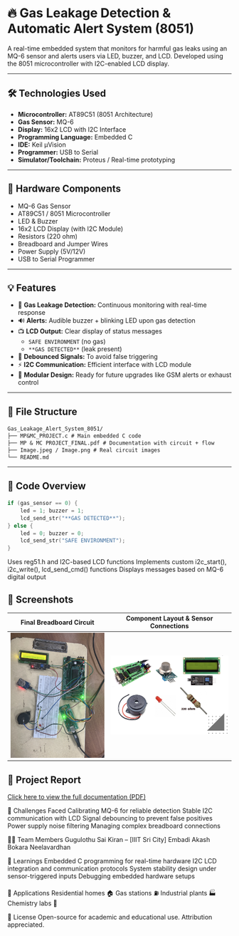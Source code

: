 # 🔥 Gas Leakage Detection & Automatic Alert System (8051)

A real-time embedded system that monitors for harmful gas leaks using an MQ-6 sensor and alerts users via LED, buzzer, and LCD. Developed using the 8051 microcontroller with I2C-enabled LCD display.

---

## 🛠 Technologies Used

- **Microcontroller:** AT89C51 (8051 Architecture)
- **Gas Sensor:** MQ-6
- **Display:** 16x2 LCD with I2C Interface
- **Programming Language:** Embedded C
- **IDE:** Keil µVision
- **Programmer:** USB to Serial
- **Simulator/Toolchain:** Proteus / Real-time prototyping

---

## 🔧 Hardware Components

- MQ-6 Gas Sensor  
- AT89C51 / 8051 Microcontroller  
- LED & Buzzer  
- 16x2 LCD Display (with I2C Module)  
- Resistors (220 ohm)  
- Breadboard and Jumper Wires  
- Power Supply (5V/12V)  
- USB to Serial Programmer

---

## 💡 Features

- 🚨 **Gas Leakage Detection:** Continuous monitoring with real-time response
- 🔊 **Alerts:** Audible buzzer + blinking LED upon gas detection
- 📺 **LCD Output:** Clear display of status messages
  - `SAFE ENVIRONMENT` (no gas)
  - `**GAS DETECTED**` (leak present)
- 🔁 **Debounced Signals:** To avoid false triggering
- ⚡ **I2C Communication:** Efficient interface with LCD module
- 🔧 **Modular Design:** Ready for future upgrades like GSM alerts or exhaust control

---

## 📂 File Structure

```
Gas_Leakage_Alert_System_8051/
├── MP&MC_PROJECT.c # Main embedded C code
├── MP & MC PROJECT_FINAL.pdf # Documentation with circuit + flow
├── Image.jpeg / Image.png # Real circuit images
└── README.md
```


---

## 🔄 Code Overview

```c
if (gas_sensor == 0) {
    led = 1; buzzer = 1;
    lcd_send_str("**GAS DETECTED**");
} else {
    led = 0; buzzer = 0;
    lcd_send_str("SAFE ENVIRONMENT");
}
```


Uses reg51.h and I2C-based LCD functions
Implements custom i2c_start(), i2c_write(), lcd_send_cmd() functions
Displays messages based on MQ-6 digital output


## 📸 Screenshots

| Final Breadboard Circuit | Component Layout & Sensor Connections |
|--------------------------|----------------------------------------|
| ![Breadboard](Image.jpeg) | ![Components](Components.png) |


## 📄 Project Report
[Click here to view the full documentation (PDF)](MP%20&%20MC%20PROJECT_FINAL.pdf)




🧪 Challenges Faced
Calibrating MQ-6 for reliable detection
Stable I2C communication with LCD
Signal debouncing to prevent false positives
Power supply noise filtering
Managing complex breadboard connections


👨‍💻 Team Members
Gugulothu Sai Kiran – [IIIT Sri City]
Embadi Akash
Bokara Neelavardhan

🧠 Learnings
Embedded C programming for real-time hardware
I2C LCD integration and communication protocols
System stability design under sensor-triggered inputs
Debugging embedded hardware setups


📌 Applications
Residential homes 🏠
Gas stations ⛽
Industrial plants 🏭
Chemistry labs 🧪


📜 License
Open-source for academic and educational use. Attribution appreciated.

